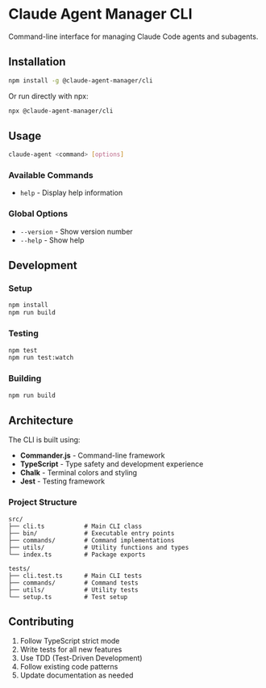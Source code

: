 # Claude Agent Manager CLI

Command-line interface for managing Claude Code agents and subagents.

## Installation

```bash
npm install -g @claude-agent-manager/cli
```

Or run directly with npx:

```bash
npx @claude-agent-manager/cli
```

## Usage

```bash
claude-agent <command> [options]
```

### Available Commands

- `help` - Display help information

### Global Options

- `--version` - Show version number
- `--help` - Show help

## Development

### Setup

```bash
npm install
npm run build
```

### Testing

```bash
npm test
npm run test:watch
```

### Building

```bash
npm run build
```

## Architecture

The CLI is built using:

- **Commander.js** - Command-line framework
- **TypeScript** - Type safety and development experience
- **Chalk** - Terminal colors and styling
- **Jest** - Testing framework

### Project Structure

```
src/
├── cli.ts           # Main CLI class
├── bin/             # Executable entry points
├── commands/        # Command implementations
├── utils/           # Utility functions and types
└── index.ts         # Package exports

tests/
├── cli.test.ts      # Main CLI tests
├── commands/        # Command tests
├── utils/           # Utility tests
└── setup.ts         # Test setup
```

## Contributing

1. Follow TypeScript strict mode
2. Write tests for all new features
3. Use TDD (Test-Driven Development)
4. Follow existing code patterns
5. Update documentation as needed